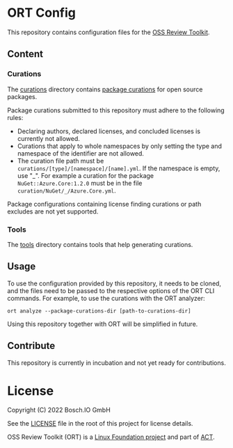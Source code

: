 # ORT Config

This repository contains configuration files for the [OSS Review Toolkit](https://github.com/oss-review-toolkit/ort).

## Content

### Curations

The [curations](./curations/) directory contains
[package curations](https://github.com/oss-review-toolkit/ort/blob/master/docs/config-file-curations-yml.md) for
open source packages.

Package curations submitted to this repository must adhere to the following rules:

* Declaring authors, declared licenses, and concluded licenses is currently not allowed.
* Curations that apply to whole namespaces by only setting the type and namespace of the identifier are not allowed.
* The curation file path must be `curations/[type]/[namespace]/[name].yml`. If the namespace is empty, use "_". For
  example a curation for the package `NuGet::Azure.Core:1.2.0` must be in the file `curation/NuGet/_/Azure.Core.yml`.

Package configurations containing license finding curations or path excludes are not yet supported.

### Tools

The [tools](./tools/) directory contains tools that help generating curations.

## Usage

To use the configuration provided by this repository, it needs to be cloned, and the files need to be passed to the
respective options of the ORT CLI commands. For example, to use the curations with the ORT analyzer:

```
ort analyze --package-curations-dir [path-to-curations-dir]
```

Using this repository together with ORT will be simplified in future.

## Contribute

This repository is currently in incubation and not yet ready for contributions.

# License

Copyright (C) 2022 Bosch.IO GmbH

See the [LICENSE](./LICENSE) file in the root of this project for license details.

OSS Review Toolkit (ORT) is a [Linux Foundation project](https://www.linuxfoundation.org) and part of
[ACT](https://automatecompliance.org/).
